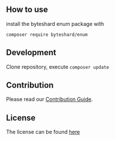 ## How to use

install the byteshard enum package with

`composer require byteshard/enum`

## Development

Clone repository, execute `composer update`

## Contribution

Please read our [Contribution Guide](CONTRIBUTE.md).

## License

The license can be found [here](LICENSE)